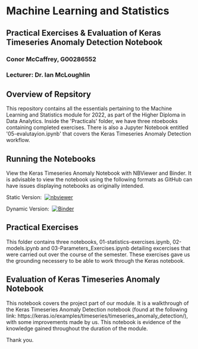 <h1>Machine Learning and Statistics</h1>
<h2>Practical Exercises & Evaluation of Keras Timeseries Anomaly Detection Notebook</h2>
<h3>Conor McCaffrey, G00286552</h3>
<h3>Lecturer: Dr. Ian McLoughlin</h3>

<h2>Overview of Repsitory</h2>
This repository contains all the essentials pertaining to the Machine Learning and Statistics module for 2022, as part of the Higher Diploma in Data Analytics. 
Inside the 'Practicals' folder, we have three ntoebooks containing completed exercises. There is also a Jupyter Notebook entitled '05-evalutayion.ipynb' that covers the Keras Timeseries Anomaly Detection workflow. 


<h2>Running the Notebooks</h2>
View the Keras Timeseries Anomaly Notebook with NBViewer and Binder. It is advisable to view the notebook using the following formats as GitHub can have issues displaying notebooks as originally intended. 


Static Version: &nbsp;[![nbviewer](https://raw.githubusercontent.com/jupyter/design/master/logos/Badges/nbviewer_badge.svg)](https://nbviewer.org/github/conor-mccaffrey/machstat-assessment/blob/main/05-evaluation.ipynb)


Dynamic Version: &nbsp;[![Binder](https://mybinder.org/badge_logo.svg)](https://mybinder.org/v2/gh/conor-mccaffrey/machstat-assessment/HEAD)

<h2>Practical Exercises</h2>
This folder contains three notebooks, 01-statistics-exercises.ipynb, 02-models.ipynb and 03-Parameters_Exercises.ipynb detailing excercises that were carried out over the course of the semester. These exercises gave us the grounding necessery to be able to work through the Keras notebook.

<h2>Evaluation of Keras Timeseries Anomaly Notebook</h2>
This notebook covers the project part of our module. It is a walkthrough of the Keras Timeseries Anomaly Detection notebook (found at the following link: https://keras.io/examples/timeseries/timeseries_anomaly_detection/), with some improvements made by us. This notebook is evidence of the knowledge gained throughout the duration of the module.


Thank you. 
